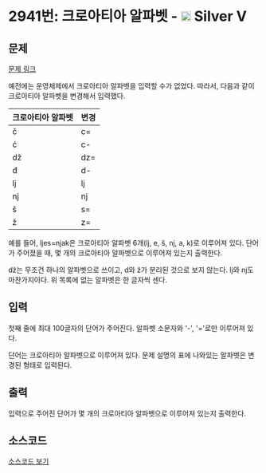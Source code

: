# 2941번: 크로아티아 알파벳 - <img src="https://static.solved.ac/tier_small/6.svg" style="height:20px" /> Silver V

<!-- performance -->

<!-- 문제 제출 후 깃허브에 푸시를 했을 때 제출한 코드의 성능이 입력될 공간입니다.-->

<!-- end -->

## 문제

[문제 링크](https://boj.kr/2941)


<p>예전에는 운영체제에서 크로아티아 알파벳을 입력할 수가 없었다. 따라서, 다음과 같이 크로아티아 알파벳을 변경해서 입력했다.</p>

<table class="table table-bordered table-center-20 th-center td-center">
<thead>
<tr>
<th>크로아티아 알파벳</th>
<th>변경</th>
</tr>
</thead>
<tbody>
<tr>
<td>č</td>
<td>c=</td>
</tr>
<tr>
<td>ć</td>
<td>c-</td>
</tr>
<tr>
<td>dž</td>
<td>dz=</td>
</tr>
<tr>
<td>đ</td>
<td>d-</td>
</tr>
<tr>
<td>lj</td>
<td>lj</td>
</tr>
<tr>
<td>nj</td>
<td>nj</td>
</tr>
<tr>
<td>š</td>
<td>s=</td>
</tr>
<tr>
<td>ž</td>
<td>z=</td>
</tr>
</tbody>
</table>

<p>예를 들어, ljes=njak은 크로아티아 알파벳 6개(lj, e, š, nj, a, k)로 이루어져 있다. 단어가 주어졌을 때, 몇 개의 크로아티아 알파벳으로 이루어져 있는지 출력한다.</p>

<p>dž는 무조건 하나의 알파벳으로 쓰이고, d와 ž가 분리된 것으로 보지 않는다. lj와 nj도 마찬가지이다. 위 목록에 없는 알파벳은 한 글자씩 센다.</p>



## 입력


<p>첫째 줄에 최대 100글자의 단어가 주어진다. 알파벳 소문자와 '-', '='로만 이루어져 있다.</p>

<p>단어는 크로아티아 알파벳으로 이루어져 있다. 문제 설명의 표에 나와있는 알파벳은 변경된 형태로 입력된다.</p>



## 출력


<p>입력으로 주어진 단어가 몇 개의 크로아티아 알파벳으로 이루어져 있는지 출력한다.</p>



## 소스코드

[소스코드 보기](크로아티아%20알파벳.c)